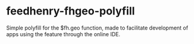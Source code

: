 feedhenry-fhgeo-polyfill
========================

Simple polyfill for the $fh.geo function, made to facilitate development of apps using the feature through the online IDE.